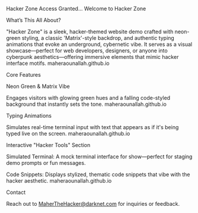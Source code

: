 Hacker Zone
Access Granted... Welcome to Hacker Zone

What’s This All About?

"Hacker Zone" is a sleek, hacker-themed website demo crafted with neon-green styling, a classic 'Matrix'-style backdrop, and authentic typing animations that evoke an underground, cybernetic vibe. It serves as a visual showcase—perfect for web developers, designers, or anyone into cyberpunk aesthetics—offering immersive elements that mimic hacker interface motifs. 
maheraounallah.github.io

Core Features

Neon Green & Matrix Vibe

Engages visitors with glowing green hues and a falling code-styled background that instantly sets the tone. 
maheraounallah.github.io

Typing Animations

Simulates real-time terminal input with text that appears as if it's being typed live on the screen. 
maheraounallah.github.io

Interactive "Hacker Tools" Section

Simulated Terminal: A mock terminal interface for show—perfect for staging demo prompts or fun messages.

Code Snippets: Displays stylized, thematic code snippets that vibe with the hacker aesthetic. 
maheraounallah.github.io

Contact

Reach out to MaherTheHacker@darknet.com
 for inquiries or feedback.
